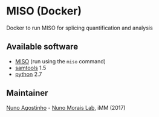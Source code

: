 # MISO (Docker)
Docker to run MISO for splicing quantification and analysis

## Available software
- [MISO](http://genes.mit.edu/burgelab/miso/) (run using the `miso` command)
- [samtools](http://htslib.org) 1.5
- [python](https://python.org) 2.7

## Maintainer
[Nuno Agostinho](mailto:nunodanielagostinho@gmail.com) - [Nuno Morais Lab](http://imm.medicina.ulisboa.pt/group/compbio/), iMM (2017)
